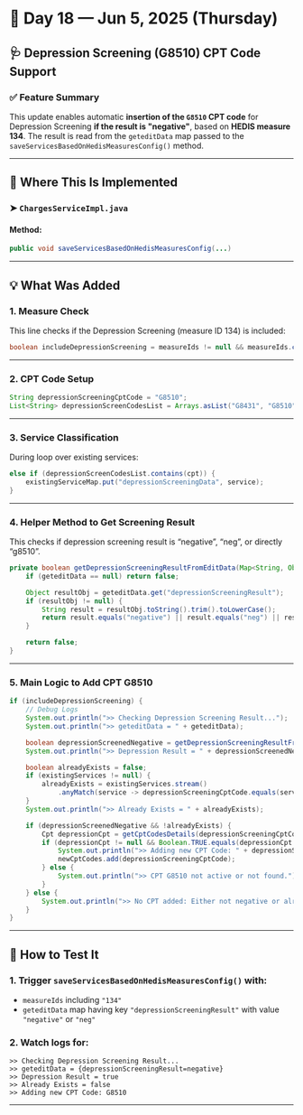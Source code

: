 # 📅 Day 18 — Jun 5, 2025 (Thursday)

## 🩺 Depression Screening (G8510) CPT Code Support

### ✅ Feature Summary

This update enables automatic **insertion of the `G8510` CPT code** for Depression Screening **if the result is "negative"**, based on **HEDIS measure 134**. The result is read from the `geteditData` map passed to the `saveServicesBasedOnHedisMeasuresConfig()` method.

---

## 🔧 Where This Is Implemented

### ➤ `ChargesServiceImpl.java`

#### Method:

```java
public void saveServicesBasedOnHedisMeasuresConfig(...)
```

---

## 💡 What Was Added

### 1. **Measure Check**

This line checks if the Depression Screening (measure ID 134) is included:

```java
boolean includeDepressionScreening = measureIds != null && measureIds.contains("134");
```

---

### 2. **CPT Code Setup**

```java
String depressionScreeningCptCode = "G8510";
List<String> depressionScreenCodesList = Arrays.asList("G8431", "G8510");
```

---

### 3. **Service Classification**

During loop over existing services:

```java
else if (depressionScreenCodesList.contains(cpt)) {
    existingServiceMap.put("depressionScreeningData", service);
}
```

---

### 4. **Helper Method to Get Screening Result**

This checks if depression screening result is “negative”, “neg”, or directly “g8510”.

```java
private boolean getDepressionScreeningResultFromEditData(Map<String, Object> geteditData) {
    if (geteditData == null) return false;

    Object resultObj = geteditData.get("depressionScreeningResult");
    if (resultObj != null) {
        String result = resultObj.toString().trim().toLowerCase();
        return result.equals("negative") || result.equals("neg") || result.equals("g8510");
    }

    return false;
}
```

---

### 5. **Main Logic to Add CPT G8510**

```java
if (includeDepressionScreening) {
    // Debug Logs
    System.out.println(">> Checking Depression Screening Result...");
    System.out.println(">> geteditData = " + geteditData);

    boolean depressionScreenedNegative = getDepressionScreeningResultFromEditData(geteditData);
    System.out.println(">> Depression Result = " + depressionScreenedNegative);

    boolean alreadyExists = false;
    if (existingServices != null) {
        alreadyExists = existingServices.stream()
            .anyMatch(service -> depressionScreeningCptCode.equals(service.getCptCode()));
    }
    System.out.println(">> Already Exists = " + alreadyExists);

    if (depressionScreenedNegative && !alreadyExists) {
        Cpt depressionCpt = getCptCodesDetails(depressionScreeningCptCode, -1, -1);
        if (depressionCpt != null && Boolean.TRUE.equals(depressionCpt.getCptIsactive())) {
            System.out.println(">> Adding new CPT Code: " + depressionScreeningCptCode);
            newCptCodes.add(depressionScreeningCptCode);
        } else {
            System.out.println(">> CPT G8510 not active or not found.");
        }
    } else {
        System.out.println(">> No CPT added: Either not negative or already exists.");
    }
}
```

---

## 🧪 How to Test It

### 1. Trigger `saveServicesBasedOnHedisMeasuresConfig()` with:

* `measureIds` including `"134"`
* `geteditData` map having key `"depressionScreeningResult"` with value `"negative"` or `"neg"`

### 2. Watch logs for:

```shell
>> Checking Depression Screening Result...
>> geteditData = {depressionScreeningResult=negative}
>> Depression Result = true
>> Already Exists = false
>> Adding new CPT Code: G8510
```

---


